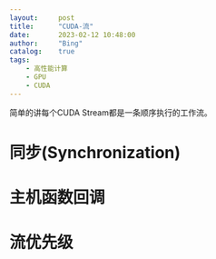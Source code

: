 ```yaml
---
layout:     post
title:      "CUDA-流"
date:       2023-02-12 10:48:00
author:     "Bing"
catalog:    true
tags:
    - 高性能计算
    - GPU
    - CUDA
---
```


简单的讲每个CUDA Stream都是一条顺序执行的工作流。

# 同步(Synchronization)

# 主机函数回调

# 流优先级

